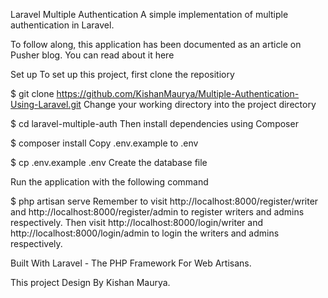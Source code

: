 Laravel Multiple Authentication
A simple implementation of multiple authentication in Laravel.

To follow along, this application has been documented as an article on Pusher blog. You can read about it here

Set up
To set up this project, first clone the repositiory

$ git clone https://github.com/KishanMaurya/Multiple-Authentication-Using-Laravel.git
Change your working directory into the project directory

$ cd laravel-multiple-auth
Then install dependencies using Composer

$ composer install
Copy .env.example to .env

$ cp .env.example .env
Create the database file

Run the application with the following command

$ php artisan serve
Remember to visit http://localhost:8000/register/writer and http://localhost:8000/register/admin to register writers and admins respectively. Then visit http://localhost:8000/login/writer and http://localhost:8000/login/admin to login the writers and admins respectively.

Built With
Laravel - The PHP Framework For Web Artisans.

This project Design By Kishan Maurya.